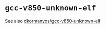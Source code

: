 `gcc-v850-unknown-elf`
==================

See also
[ckormanyos/gcc-v850-unknown-elf](https://github.com/ckormanyos/gcc-v850-unknown-elf)
